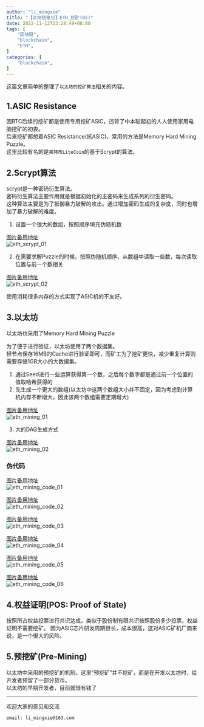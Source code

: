 ```yaml
---
author: "li_mingxie"
title: "【区块链笔记】ETH_挖矿(05)"
date: 2022-11-12T23:28:49+08:00
tags: [
    "区块链",
    "blockchain",
    "ETH",
]
categories: [
    "blockchain",
]
---
```


这篇文章简单的整理了`以太坊的挖矿算法`相关的内容。  <!--more-->  

## 1.ASIC Resistance

因BTC后续的挖矿都是使用专用挖矿ASIC，违背了中本聪起初的人人使用家用电脑挖矿的初衷。  
后来挖矿都想着ASIC Resistance(抗ASIC)，常用的方法是Memory Hard Mining Puzzle。  
这里比较有名的是`莱特币LiteCoin`的基于Scrypt的算法。

## 2.Scrypt算法

scrypt是一种密码衍生算法。  
密码衍生算法主要作用就是根据初始化的主密码来生成系列的衍生密码。  
这种算法主要是为了抵御暴力破解的攻击。通过增加密码生成的复杂度，同时也增加了暴力破解的难度。

1. 设置一个很大的数组，按照顺序填充伪随机数

[图片备用地址](https://limingxie.github.io/images/blockchain/ethereum/eth_scrypt_01.png)  
![eth_scrypt_01](https://mingxie-blog.oss-cn-beijing.aliyuncs.com/image/blockchain/ethereum/eth_scrypt_01.png)

2. 在需要求解Puzzle的时候，按照伪随机顺序，从数组中读取一些数，每次读取位置与前一个数相关

[图片备用地址](https://limingxie.github.io/images/blockchain/ethereum/eth_scrypt_02.png)  
![eth_scrypt_02](https://mingxie-blog.oss-cn-beijing.aliyuncs.com/image/blockchain/ethereum/eth_scrypt_02.png)

使用消耗很多内存的方式实现了ASIC机的不友好。

## 3.以太坊

以太坊也采用了Memory Hard Mining Puzzle

为了便于进行验证，以太坊使用了两个数据集。  
轻节点保存16MB的Cache进行验证即可，而矿工为了挖矿更快，减少重复计算则需要存储1GB大小的大数据集。

1. 通过Seed进行一些运算获得第一个数，之后每个数字都是通过前一个位置的值取哈希获得的
2. 先生成一个更大的数组(以太坊中这两个数组大小并不固定，因为考虑到计算机内存不断增大，因此该两个数组需要定期增大)

[图片备用地址](https://limingxie.github.io/images/blockchain/ethereum/eth_mining_01.png)  
![eth_mining_01](https://mingxie-blog.oss-cn-beijing.aliyuncs.com/image/blockchain/ethereum/eth_mining_01.png)

3. 大的DAG生成方式

[图片备用地址](https://limingxie.github.io/images/blockchain/ethereum/eth_mining_02.png)  
![eth_mining_02](https://mingxie-blog.oss-cn-beijing.aliyuncs.com/image/blockchain/ethereum/eth_mining_02.png)

### 伪代码

[图片备用地址](https://limingxie.github.io/images/blockchain/ethereum/eth_mining_code_01.png)  
![eth_mining_code_01](https://mingxie-blog.oss-cn-beijing.aliyuncs.com/image/blockchain/ethereum/eth_mining_code_01.png)

[图片备用地址](https://limingxie.github.io/images/blockchain/ethereum/eth_mining_code_02.png)  
![eth_mining_code_02](https://mingxie-blog.oss-cn-beijing.aliyuncs.com/image/blockchain/ethereum/eth_mining_code_02.png)

[图片备用地址](https://limingxie.github.io/images/blockchain/ethereum/eth_mining_code_03.png)  
![eth_mining_code_03](https://mingxie-blog.oss-cn-beijing.aliyuncs.com/image/blockchain/ethereum/eth_mining_code_03.png)

[图片备用地址](https://limingxie.github.io/images/blockchain/ethereum/eth_mining_code_04.png)  
![eth_mining_code_04](https://mingxie-blog.oss-cn-beijing.aliyuncs.com/image/blockchain/ethereum/eth_mining_code_04.png)

[图片备用地址](https://limingxie.github.io/images/blockchain/ethereum/eth_mining_code_05.png)  
![eth_mining_code_05](https://mingxie-blog.oss-cn-beijing.aliyuncs.com/image/blockchain/ethereum/eth_mining_code_05.png)

[图片备用地址](https://limingxie.github.io/images/blockchain/ethereum/eth_mining_code_06.png)  
![eth_mining_code_06](https://mingxie-blog.oss-cn-beijing.aliyuncs.com/image/blockchain/ethereum/eth_mining_code_06.png)

## 4.权益证明(POS: Proof of State)

按照所占权益投票进行共识达成，类似于股份制有限共识按照股份多少投票，权益证明不需要挖矿。
因为ASIC芯片研发周期很长，成本很高，这对ASIC矿机厂商来说，是一个很大的风险。  

## 5.预挖矿(Pre-Mining)

以太坊中采用的预挖矿的机制。这里“预挖矿”并不挖矿，而是在开发以太坊时，给开发者预留了一部分货币。  
以太坊的早期开发者，目前就很有钱了
  
----------------------------------------------
欢迎大家的意见和交流

`email: li_mingxie@163.com`
